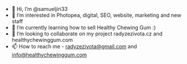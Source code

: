 - 👋 Hi, I’m @samueljiri33
- 👀 I’m interested in Photopea, digital, SEO, website, marketing and new staff
- 🌱 I’m currently learning how to sell Healthy Chewing Gum :)
- 💞️ I’m looking to collaborate on my project radyzezivota.cz and healthychewinggum.com
- 📫 How to reach me - radyzezivota@gmail.com and info@healthychewinggum.com


<!---
samueljiri33/samueljiri33 is a ✨ special ✨ repository because its `README.md` (this file) appears on your GitHub profile.
You can click the Preview link to take a look at your changes.
--->
